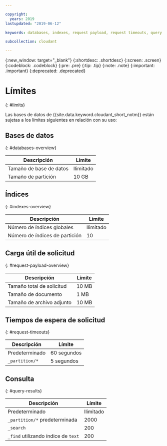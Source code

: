 ```yaml
---

copyright:
  years: 2019
lastupdated: "2019-06-12"

keywords: databases, indexes, request payload, request timeouts, query

subcollection: cloudant

---
```


{:new_window: target="_blank"}
{:shortdesc: .shortdesc}
{:screen: .screen}
{:codeblock: .codeblock}
{:pre: .pre}
{:tip: .tip}
{:note: .note}
{:important: .important}
{:deprecated: .deprecated}

<!-- Acrolinx: 2019-01-11 -->

# Límites
{: #limits}

Las bases de datos de {{site.data.keyword.cloudant_short_notm}} están sujetas a los límites siguientes en relación con su uso:

## Bases de datos
{: #databases-overview}

|Descripción|Límite|
|--|--|
|Tamaño de base de datos|Ilimitado|
|Tamaño de partición|10 GB|


## Índices
{: #indexes-overview}

|Descripción|Límite|
|--|--|
|Número de índices globales|Ilimitado|
|Número de índices de partición|10|

## Carga útil de solicitud
{: #request-payload-overview}

|Descripción|Límite|
|--|--|
|Tamaño total de solicitud|10 MB|
|Tamaño de documento|1 MB|
|Tamaño de archivo adjunto|10 MB|

## Tiempos de espera de solicitud
{: #request-timeouts}

|Descripción|Límite|
|--|--|
|Predeterminado|60 segundos|
|`_partition/*` |5 segundos|


## Consulta
{: #query-results}

|Descripción|Límite|
|--|--|
|Predeterminado|Ilimitado|
|`_partition/*` predeterminada|2000|
|`_search`|200|
|`_find` utilizando índice de `text`|200|
